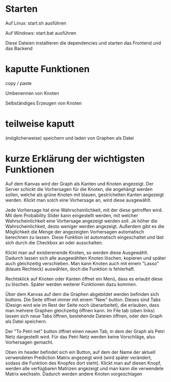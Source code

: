 # Starten

Auf Linux: start.sh ausführen

Auf Windows: start.bat ausführen

Diese Dateien installieren die dependencies und starten das Frontend und das Backend

# kaputte Funktionen

copy / paste

Umbenennen von Knoten

Selbständiges Erzeugen von Knoten

# teilweise kaputt

(möglicherweise) speichern und laden von Graphen als Datei

# kurze Erklärung der wichtigsten Funktionen

Auf dem Kanvas wird der Graph als Kanten und Knoten angezeigt. Der Server schickt die Vorhersagen für die Knoten, die angehängt werden sollen, welche als grüne Knoten mit blauen, gestrichelten Kanten angezeigt werden. Klickt man solch eine Vorhersage an, wird diese ausgewählt.

Jede Vorhersage hat eine Wahrscheinlichkeit, mit der diese getroffen wird. Mit dem Probability Slider kann eingestellt werden, mit welcher Wahrscheinlichkeit eine Vorhersage angezeigt werden soll. Je höher die Wahrscheinlichkeit, desto weniger werden angezeigt. Außerdem gibt es die Möglichkeit die Menge der angezeigten Vorhersagen automatisch berechnen zu lassen. Diese Funktion ist automatisch eingeschaltet und läst sich durch die Checkbox an oder ausschalten.

Klickt man auf existierenende Knoten, so werden diese Ausgewählt. Dadurch lassen sich alle ausgewählten Knoten löschen, kopieren und später auch gleichzeitig verschieben.
Man kann Knoten auch mit einem "Lasso" (blaues Rechteck) auswählen, doch die Funktion is fehlerhaft.

Rechtsklick auf Knoten oder Kanten öffnet ein Menü, dass es erlaubt diese zu löschen. Später werden weiterer Funktionen dazu kommen.

Über dem Kanvas auf dem die Graphen abgebildet werden befinden sich buttons. Die Seite öffnet immer mit einem "New" button. Dieses sind Tabs (Design wird wie im Rest der Seite noch überarbeitet), die erlauben, dass man mehrere Graphen gleichzeitig öffnen kann. Im File tab (oben links) lassen sich neue Tabs öffnen, bestehende Dateien öffnen, oder den Graph als Datei speichern.

Der "To Petri net" button öffnet einen neuen Tab, in dem der Graph als Petri Netz dargestellt wird. Für das Petri Netz werden keine Vorschläge, also Vorhersagen gemacht.

Oben im header befindet sich ein Button, auf dem der Name der aktuell verwendeten Prediction Matrix angezeigt wird (wird später verändert, sodass die Funktion des Knopfes dort steht). Klickt man auf diesen Knopf, werden alle verfügbaren Matrizen angezeigt und man kann die verwendete Matrix wechseln. Dadurch werden andere Knoten vorgeschlagen

